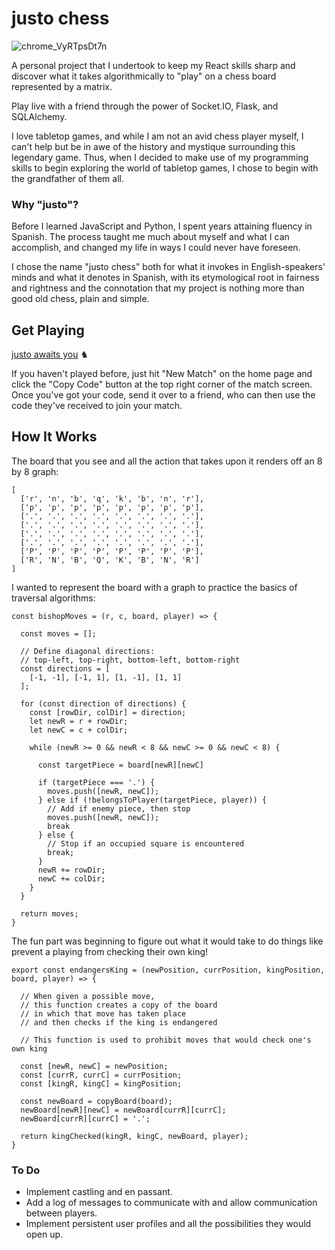 # justo chess

![chrome_VyRTpsDt7n](https://github.com/jwily/react-chess/assets/87846621/3e69e7b6-b160-4fa0-89de-66f462369287)

A personal project that I undertook to keep my React skills sharp and discover what it takes algorithmically to "play" on a chess board represented by a matrix.

Play live with a friend through the power of Socket.IO, Flask, and SQLAlchemy.

I love tabletop games, and while I am not an avid chess player myself, I can't help but be in awe of the history and mystique surrounding this legendary game. Thus, when I decided to make use of my programming skills to begin exploring the world of tabletop games, I chose to begin with the grandfather of them all.

### Why "justo"?

Before I learned JavaScript and Python, I spent years attaining fluency in Spanish. The process taught me much about myself and what I can accomplish, and changed my life in ways I could never have foreseen.

I chose the name "justo chess" both for what it invokes in English-speakers' minds and what it denotes in Spanish, with its etymological root in fairness and rightness and the connotation that my project is nothing more than good old chess, plain and simple.

## Get Playing

[justo awaits you](https://justochess.onrender.com/) ♞

If you haven't played before, just hit "New Match" on the home page and click the "Copy Code" button at the top right corner of the match screen.
Once you've got your code, send it over to a friend, who can then use the code they've received to join your match.

## How It Works

The board that you see and all the action that takes upon it renders off an 8 by 8 graph:

```
[
  ['r', 'n', 'b', 'q', 'k', 'b', 'n', 'r'],
  ['p', 'p', 'p', 'p', 'p', 'p', 'p', 'p'],
  ['.', '.', '.', '.', '.', '.', '.', '.'],
  ['.', '.', '.', '.', '.', '.', '.', '.'],
  ['.', '.', '.', '.', '.', '.', '.', '.'],
  ['.', '.', '.', '.', '.', '.', '.', '.'],
  ['P', 'P', 'P', 'P', 'P', 'P', 'P', 'P'],
  ['R', 'N', 'B', 'Q', 'K', 'B', 'N', 'R']
]
```

I wanted to represent the board with a graph to practice the basics of traversal algorithms:

```
const bishopMoves = (r, c, board, player) => {

  const moves = [];

  // Define diagonal directions:
  // top-left, top-right, bottom-left, bottom-right
  const directions = [
    [-1, -1], [-1, 1], [1, -1], [1, 1]
  ];

  for (const direction of directions) {
    const [rowDir, colDir] = direction;
    let newR = r + rowDir;
    let newC = c + colDir;

    while (newR >= 0 && newR < 8 && newC >= 0 && newC < 8) {

      const targetPiece = board[newR][newC]

      if (targetPiece === '.') {
        moves.push([newR, newC]);
      } else if (!belongsToPlayer(targetPiece, player)) {
        // Add if enemy piece, then stop
        moves.push([newR, newC]);
        break
      } else {
        // Stop if an occupied square is encountered
        break;
      }
      newR += rowDir;
      newC += colDir;
    }
  }

  return moves;
}
```

The fun part was beginning to figure out what it would take to do things like prevent a playing from checking their own king!

```
export const endangersKing = (newPosition, currPosition, kingPosition, board, player) => {

  // When given a possible move,
  // this function creates a copy of the board
  // in which that move has taken place
  // and then checks if the king is endangered

  // This function is used to prohibit moves that would check one's own king

  const [newR, newC] = newPosition;
  const [currR, currC] = currPosition;
  const [kingR, kingC] = kingPosition;

  const newBoard = copyBoard(board);
  newBoard[newR][newC] = newBoard[currR][currC];
  newBoard[currR][currC] = '.';

  return kingChecked(kingR, kingC, newBoard, player);
}
```

### To Do
- Implement castling and en passant.
- Add a log of messages to communicate with and allow communication between players.
- Implement persistent user profiles and all the possibilities they would open up.
